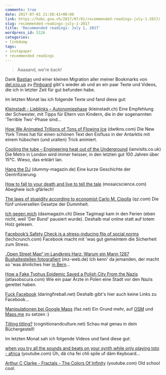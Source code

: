 ```yaml
---
comments: true
date: 2017-07-01 21:58:41+00:00
link: https://habi.gna.ch/2017/07/01/recommended-readings-july-1-2017/
slug: recommended-readings-july-1-2017
title: 'Recommended readings: July 1, 2017'
wordpress_id: 5126
categories:
- linkdump
tags:
- instapaper
- recommended readings
---
```


> Aaaaand, we're back!

Dank [Bastian](https://github.com/dasrecht/pinboard-angelesen) und einer kleinen Migration aller meiner Bookmarks von [del.icio.us](https://del.icio.us/habi) zu [Pinboard](https://pinboard.in/u:habi) gibt's wieder ab und an ein paar Texte und Videos, die ich in letzter Zeit für gut befunden habe.

Im letzten Monat las ich folgende Texte und fand diese gut:

[Kleinstadt - Lieblinks – Autonomiephase](https://kleinstadt.ch/lieblinks-autonomiephase/) (kleinstadt.ch)
Eine Empfehlung der Schwester, mit Tipps für Eltern von Kindern, die in der sogenannten 'Terrible Two'-Phase sind...

[How We Animated Trillions of Tons of Flowing Ice](http://dwtkns.com/posts/flowing-ice.html) (dwtkns.com)
Die New York Times hat für einen schönen Text den Eisfluss in der Antarktis mit einem hübschen (und uralten) Trick animiert.

[Cooling the tube – Engineering heat out of the Underground](https://www.ianvisits.co.uk/blog/2017/06/10/cooling-the-tube-engineering-heat-out-of-the-underground/) (ianvisits.co.uk)
Die Metro in London wird immer heisser, in den letzten gut 100 Jahren über 15°C. Wieso, das erklärt Ian.

[Hang the DJ](http://www.dummy-magazin.de/issues/55-krach/articles/1017) (dummy-magazin.de)
Eine kurze Geschichte der Gentrifizierung.

[How to fall to your death and live to tell the tale](https://mosaicscience.com/story/falling-science-injury-death-falls) (mosaicscience.com)
Abegheie isch gfärlech!

[The laws of stupidity according to economist Carlo M. Cipolla](https://qz.com/967554/the-five-universal-laws-of-human-stupidity/) (qz.com)
Die fünf universellen Gesetze der Dummheit.

[Ich gegen mich](https://www.dasmagazin.ch/2017/06/02/ich-gegen-mich/) (dasmagazin.ch)
Diese Tagimagi kam in den Ferien (eben nicht, weil 'Der Bund' pausiert wurde). Deshalb mal online statt auf totem Holz gelesen.

[Facebook’s Safety Check is a stress-inducing flip of social norms](https://techcrunch.com/2017/06/14/facebooks-safety-check-is-a-stress-inducing-flip-of-social-norms/) (techcrunch.com)
Facebook macht mit 'was gut gemeintem die Sicherheit zum Stress.

[„Open Street Map“ im Landkreis Harz: Warum ein Mann 1287 Bushaltestellen fotografiert](http://www.mz-web.de/quedlinburg/ungewoehnliches-hobby-warum-ein-mann-1-287-bushaltestellen-fotografiert-27750262) (mz-web.de)
Ich kenn' da jemanden, der macht so 'was ähnliches hier [in Bern](https://www.flickr.com/photos/mhowells/albums/72157606681578484)...

[How a Fake Typhus Epidemic Saved a Polish City From the Nazis](http://www.atlasobscura.com/articles/how-a-fake-typhus-epidemic-saved-a-polish-city-from-the-nazis) (atlasobscura.com)
Wie ein paar Ärzte in Polen eine Stadt vor den Nazis gerettet haben.

[Fuck Facebook](https://daringfireball.net/2017/06/fuck_facebook) (daringfireball.net)
Deshalb gibt's hier auch keine Links zu Facebook...

[Manipulationen bei Google Maps](http://www.faz.net/aktuell/feuilleton/medien/manipulationen-bei-google-maps-15016924.html) (faz.net)
Ein Grund mehr, auf [OSM](http://www.openstreetmap.org/) und [Maps.me](http://maps.me/) zu setzen :)

[Tilting titling?](http://cognitionandculture.net/blog/dans-blog/tilting-tilted-titling) (cognitionandculture.net)
Schau mal genau in dein Büchergestell!

Im letzten Monat sah ich folgende Videos und fand diese gut:

[when you try all the sounds and beats on your synth while only playing toto - africa](https://www.youtube.com/watch?v=8jafRIOpxoc) (youtube.com)
Üh, dä cha fei chli spile uf däm Keyboard...

[Arthur C Clarke - Fractals - The Colors Of Infinity](https://www.youtube.com/watch?v=Lk6QU94xAb8) (youtube.com)
Old school cool.
